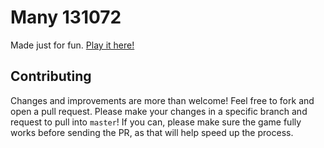 # Many 131072

Made just for fun. [Play it here!](http://true2048.github.io/)

## Contributing

Changes and improvements are more than welcome! Feel free to fork and open a pull request. Please
make your changes in a specific branch and request to pull into `master`! If you can, please make
sure the game fully works before sending the PR, as that will help speed up the process.
